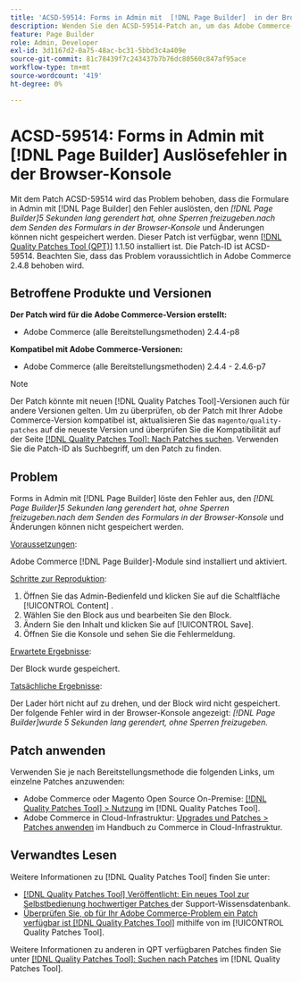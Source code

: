 ```yaml
---
title: 'ACSD-59514: Forms in Admin mit  [!DNL Page Builder]  in der Browser-Konsole'
description: Wenden Sie den ACSD-59514-Patch an, um das Adobe Commerce-Problem zu beheben, bei dem Formulare in Admin mit  [!DNL Page Builder] den Fehler "[!DNL Page Builder] wurde 5 Sekunden gerendert, ohne Sperren freizugeben“ auslösen. nach dem Absenden des Formulars in der Browser-Konsole und Änderungen können nicht gespeichert werden.
feature: Page Builder
role: Admin, Developer
exl-id: 3d1167d2-0a75-48ac-bc31-5bbd3c4a409e
source-git-commit: 81c78439f7c243437b7b76dc80560c847af95ace
workflow-type: tm+mt
source-wordcount: '419'
ht-degree: 0%

---
```


# ACSD-59514: Forms in Admin mit [!DNL Page Builder] Auslösefehler in der Browser-Konsole

Mit dem Patch ACSD-59514 wird das Problem behoben, dass die Formulare in Admin mit [!DNL Page Builder] den Fehler auslösten, den *[!DNL Page Builder]5 Sekunden lang gerendert hat, ohne Sperren freizugeben.nach dem Senden des Formulars in der Browser-Konsole* und Änderungen können nicht gespeichert werden. Dieser Patch ist verfügbar, wenn [[!DNL Quality Patches Tool (QPT)]](https://experienceleague.adobe.com/en/docs/commerce-knowledge-base/kb/announcements/commerce-announcements/magento-quality-patches-released-new-tool-to-self-serve-quality-patches) 1.1.50 installiert ist. Die Patch-ID ist ACSD-59514. Beachten Sie, dass das Problem voraussichtlich in Adobe Commerce 2.4.8 behoben wird.

## Betroffene Produkte und Versionen

**Der Patch wird für die Adobe Commerce-Version erstellt:**

* Adobe Commerce (alle Bereitstellungsmethoden) 2.4.4-p8

**Kompatibel mit Adobe Commerce-Versionen:**

* Adobe Commerce (alle Bereitstellungsmethoden) 2.4.4 - 2.4.6-p7

>[!NOTE]
>
>Der Patch könnte mit neuen [!DNL Quality Patches Tool]-Versionen auch für andere Versionen gelten. Um zu überprüfen, ob der Patch mit Ihrer Adobe Commerce-Version kompatibel ist, aktualisieren Sie das `magento/quality-patches` auf die neueste Version und überprüfen Sie die Kompatibilität auf der Seite [[!DNL Quality Patches Tool]: Nach Patches suchen](https://experienceleague.adobe.com/tools/commerce-quality-patches/index.html). Verwenden Sie die Patch-ID als Suchbegriff, um den Patch zu finden.

## Problem

Forms in Admin mit [!DNL Page Builder] löste den Fehler aus, den *[!DNL Page Builder]5 Sekunden lang gerendert hat, ohne Sperren freizugeben.nach dem Senden des Formulars in der Browser-Konsole* und Änderungen können nicht gespeichert werden.

<u>Voraussetzungen</u>:

Adobe Commerce [!DNL Page Builder]-Module sind installiert und aktiviert.

<u>Schritte zur Reproduktion</u>:

1. Öffnen Sie das Admin-Bedienfeld und klicken Sie auf die Schaltfläche [!UICONTROL Content] .
1. Wählen Sie den Block aus und bearbeiten Sie den Block.
1. Ändern Sie den Inhalt und klicken Sie auf [!UICONTROL Save].
1. Öffnen Sie die Konsole und sehen Sie die Fehlermeldung.

<u>Erwartete Ergebnisse</u>:

Der Block wurde gespeichert.

<u>Tatsächliche Ergebnisse</u>:

Der Lader hört nicht auf zu drehen, und der Block wird nicht gespeichert. Der folgende Fehler wird in der Browser-Konsole angezeigt:
*[!DNL Page Builder]wurde 5 Sekunden lang gerendert, ohne Sperren freizugeben.*

## Patch anwenden

Verwenden Sie je nach Bereitstellungsmethode die folgenden Links, um einzelne Patches anzuwenden:

* Adobe Commerce oder Magento Open Source On-Premise: [[!DNL Quality Patches Tool] > Nutzung](/help/tools/quality-patches-tool/usage.md) im [!DNL Quality Patches Tool].
* Adobe Commerce in Cloud-Infrastruktur: [Upgrades und Patches > Patches anwenden](https://experienceleague.adobe.com/docs/commerce-cloud-service/user-guide/develop/upgrade/apply-patches.html) im Handbuch zu Commerce in Cloud-Infrastruktur.

## Verwandtes Lesen

Weitere Informationen zu [!DNL Quality Patches Tool] finden Sie unter:

* [[!DNL Quality Patches Tool] Veröffentlicht: Ein neues Tool zur Selbstbedienung hochwertiger Patches ](https://experienceleague.adobe.com/en/docs/commerce-knowledge-base/kb/announcements/commerce-announcements/magento-quality-patches-released-new-tool-to-self-serve-quality-patches) der Support-Wissensdatenbank.
* [Überprüfen Sie, ob für Ihr Adobe Commerce-Problem ein Patch verfügbar ist [!DNL Quality Patches Tool]](/help/tools/quality-patches-tool/patches-available-in-qpt/check-patch-for-magento-issue-with-magento-quality-patches.md) mithilfe von im [!UICONTROL Quality Patches Tool].


Weitere Informationen zu anderen in QPT verfügbaren Patches finden Sie unter [[!DNL Quality Patches Tool]: Suchen nach Patches](https://experienceleague.adobe.com/tools/commerce-quality-patches/index.html) im [!DNL Quality Patches Tool].
